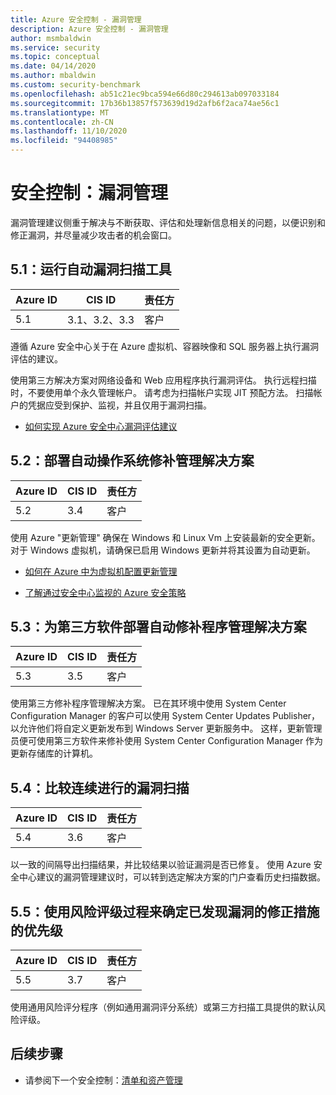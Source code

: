 ```yaml
---
title: Azure 安全控制 - 漏洞管理
description: Azure 安全控制 - 漏洞管理
author: msmbaldwin
ms.service: security
ms.topic: conceptual
ms.date: 04/14/2020
ms.author: mbaldwin
ms.custom: security-benchmark
ms.openlocfilehash: ab51c21ec9bca594e66d80c294613ab097033184
ms.sourcegitcommit: 17b36b13857f573639d19d2afb6f2aca74ae56c1
ms.translationtype: MT
ms.contentlocale: zh-CN
ms.lasthandoff: 11/10/2020
ms.locfileid: "94408985"
---
```

# <a name="security-control-vulnerability-management"></a>安全控制：漏洞管理

漏洞管理建议侧重于解决与不断获取、评估和处理新信息相关的问题，以便识别和修正漏洞，并尽量减少攻击者的机会窗口。

## <a name="51-run-automated-vulnerability-scanning-tools"></a>5.1：运行自动漏洞扫描工具

| Azure ID | CIS ID | 责任方 |
|--|--|--|
| 5.1 | 3.1、3.2、3.3 | 客户 |

遵循 Azure 安全中心关于在 Azure 虚拟机、容器映像和 SQL 服务器上执行漏洞评估的建议。

使用第三方解决方案对网络设备和 Web 应用程序执行漏洞评估。 执行远程扫描时，不要使用单个永久管理帐户。 请考虑为扫描帐户实现 JIT 预配方法。 扫描帐户的凭据应受到保护、监视，并且仅用于漏洞扫描。

- [如何实现 Azure 安全中心漏洞评估建议](../../security-center/deploy-vulnerability-assessment-vm.md)

## <a name="52-deploy-automated-operating-system-patch-management-solution"></a>5.2：部署自动操作系统修补管理解决方案

| Azure ID | CIS ID | 责任方 |
|--|--|--|
| 5.2 | 3.4 | 客户 |

使用 Azure "更新管理" 确保在 Windows 和 Linux Vm 上安装最新的安全更新。 对于 Windows 虚拟机，请确保已启用 Windows 更新并将其设置为自动更新。

- [如何在 Azure 中为虚拟机配置更新管理](../../automation/update-management/overview.md)

- [了解通过安全中心监视的 Azure 安全策略](../../security-center/policy-reference.md)

## <a name="53-deploy-automated-patch-management-solution-for-third-party-software-titles"></a>5.3：为第三方软件部署自动修补程序管理解决方案

| Azure ID | CIS ID | 责任方 |
|--|--|--|
| 5.3 | 3.5 | 客户 |

使用第三方修补程序管理解决方案。 已在其环境中使用 System Center Configuration Manager 的客户可以使用 System Center Updates Publisher，以允许他们将自定义更新发布到 Windows Server 更新服务中。 这样，更新管理员便可使用第三方软件来修补使用 System Center Configuration Manager 作为更新存储库的计算机。

## <a name="54-compare-back-to-back-vulnerability-scans"></a>5.4：比较连续进行的漏洞扫描

| Azure ID | CIS ID | 责任方 |
|--|--|--|
| 5.4 | 3.6 | 客户 |

以一致的间隔导出扫描结果，并比较结果以验证漏洞是否已修复。 使用 Azure 安全中心建议的漏洞管理建议时，可以转到选定解决方案的门户查看历史扫描数据。

## <a name="55-use-a-risk-rating-process-to-prioritize-the-remediation-of-discovered-vulnerabilities"></a>5.5：使用风险评级过程来确定已发现漏洞的修正措施的优先级

| Azure ID | CIS ID | 责任方 |
|--|--|--|
| 5.5 | 3.7 | 客户 |

使用通用风险评分程序（例如通用漏洞评分系统）或第三方扫描工具提供的默认风险评级。


## <a name="next-steps"></a>后续步骤

- 请参阅下一个安全控制：[清单和资产管理](security-control-inventory-asset-management.md)